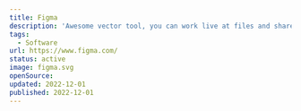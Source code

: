 ```yaml
---
title: Figma
description: 'Awesome vector tool, you can work live at files and share them easily.'
tags:
  - Software
url: https://www.figma.com/
status: active
image: figma.svg
openSource:
updated: 2022-12-01
published: 2022-12-01
---
```

